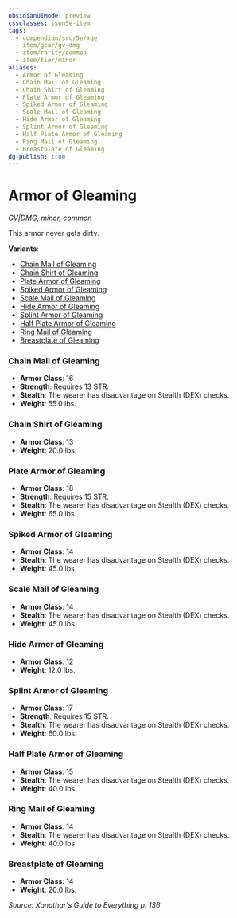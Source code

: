 ```yaml
---
obsidianUIMode: preview
cssclasses: json5e-item
tags:
  - compendium/src/5e/xge
  - item/gear/gv-dmg
  - item/rarity/common
  - item/tier/minor
aliases:
  - Armor of Gleaming
  - Chain Mail of Gleaming
  - Chain Shirt of Gleaming
  - Plate Armor of Gleaming
  - Spiked Armor of Gleaming
  - Scale Mail of Gleaming
  - Hide Armor of Gleaming
  - Splint Armor of Gleaming
  - Half Plate Armor of Gleaming
  - Ring Mail of Gleaming
  - Breastplate of Gleaming
dg-publish: true
---
```

# Armor of Gleaming
*GV|DMG, minor, common*  


This armor never gets dirty.

**Variants**:
- [Chain Mail of Gleaming](#Chain%20Mail%20of%20Gleaming)
- [Chain Shirt of Gleaming](#Chain%20Shirt%20of%20Gleaming)
- [Plate Armor of Gleaming](#Plate%20Armor%20of%20Gleaming)
- [Spiked Armor of Gleaming](#Spiked%20Armor%20of%20Gleaming)
- [Scale Mail of Gleaming](#Scale%20Mail%20of%20Gleaming)
- [Hide Armor of Gleaming](#Hide%20Armor%20of%20Gleaming)
- [Splint Armor of Gleaming](#Splint%20Armor%20of%20Gleaming)
- [Half Plate Armor of Gleaming](#Half%20Plate%20Armor%20of%20Gleaming)
- [Ring Mail of Gleaming](#Ring%20Mail%20of%20Gleaming)
- [Breastplate of Gleaming](#Breastplate%20of%20Gleaming)

### Chain Mail of Gleaming

- **Armor Class**: 16
- **Strength**: Requires 13 STR.
- **Stealth**: The wearer has disadvantage on Stealth (DEX) checks.
- **Weight**: 55.0 lbs.

### Chain Shirt of Gleaming

- **Armor Class**: 13
- **Weight**: 20.0 lbs.

### Plate Armor of Gleaming

- **Armor Class**: 18
- **Strength**: Requires 15 STR.
- **Stealth**: The wearer has disadvantage on Stealth (DEX) checks.
- **Weight**: 65.0 lbs.

### Spiked Armor of Gleaming

- **Armor Class**: 14
- **Stealth**: The wearer has disadvantage on Stealth (DEX) checks.
- **Weight**: 45.0 lbs.

### Scale Mail of Gleaming

- **Armor Class**: 14
- **Stealth**: The wearer has disadvantage on Stealth (DEX) checks.
- **Weight**: 45.0 lbs.

### Hide Armor of Gleaming

- **Armor Class**: 12
- **Weight**: 12.0 lbs.

### Splint Armor of Gleaming

- **Armor Class**: 17
- **Strength**: Requires 15 STR.
- **Stealth**: The wearer has disadvantage on Stealth (DEX) checks.
- **Weight**: 60.0 lbs.

### Half Plate Armor of Gleaming

- **Armor Class**: 15
- **Stealth**: The wearer has disadvantage on Stealth (DEX) checks.
- **Weight**: 40.0 lbs.

### Ring Mail of Gleaming

- **Armor Class**: 14
- **Stealth**: The wearer has disadvantage on Stealth (DEX) checks.
- **Weight**: 40.0 lbs.

### Breastplate of Gleaming

- **Armor Class**: 14
- **Weight**: 20.0 lbs.


*Source: Xanathar's Guide to Everything p. 136*